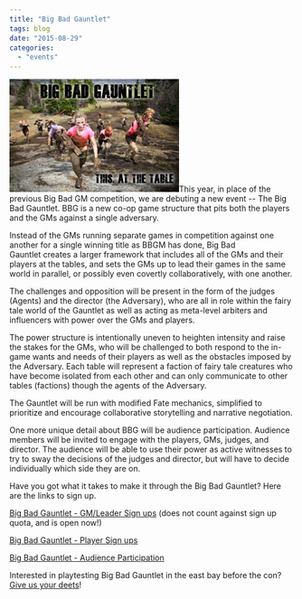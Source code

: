 ```yaml
---
title: "Big Bad Gauntlet"
tags: blog
date: "2015-08-29"
categories: 
  - "events"
---
```


[![Big Bad Gauntlet_02](/images/Big-Bad-Gauntlet_02-300x200.jpg)](http://www.bigbadcon.com/wp-content/uploads/2015/08/Big-Bad-Gauntlet_02.jpg)This year, in place of the previous Big Bad GM competition, we are debuting a new event -- The Big Bad Gauntlet. BBG is a new co-op game structure that pits both the players and the GMs against a single adversary.

Instead of the GMs running separate games in competition against one another for a single winning title as BBGM has done, Big Bad Gauntlet creates a larger framework that includes all of the GMs and their players at the tables, and sets the GMs up to lead their games in the same world in parallel, or possibly even covertly collaboratively, with one another.

The challenges and opposition will be present in the form of the judges (Agents) and the director (the Adversary), who are all in role within the fairy tale world of the Gauntlet as well as acting as meta-level arbiters and influencers with power over the GMs and players.

The power structure is intentionally uneven to heighten intensity and raise the stakes for the GMs, who will be challenged to both respond to the in-game wants and needs of their players as well as the obstacles imposed by the Adversary. Each table will represent a faction of fairy tale creatures who have become isolated from each other and can only communicate to other tables (factions) though the agents of the Adversary.

The Gauntlet will be run with modified Fate mechanics, simplified to prioritize and encourage collaborative storytelling and narrative negotiation.

One more unique detail about BBG will be audience participation. Audience members will be invited to engage with the players, GMs, judges, and director. The audience will be able to use their power as active witnesses to try to sway the decisions of the judges and director, but will have to decide individually which side they are on.

Have you got what it takes to make it through the Big Bad Gauntlet? Here are the links to sign up.

[Big Bad Gauntlet - GM/Leader Sign ups](http://www.bigbadcon.com/events/big-bad-gauntlet-gmleader-sign-ups-2/ "Big Bad Gauntlet - GM/Leader Sign ups") (does not count against sign up quota, and is open now!)

[Big Bad Gauntlet - Player Sign ups](http://www.bigbadcon.com/events/big-bad-gauntlet-player-sign-ups/ "Big Bad Gauntlet - Player Sign ups")

[Big Bad Gauntlet - Audience Participation](http://www.bigbadcon.com/events/big-bad-gauntlet-audience-participation/ "Big Bad Gauntlet - Audience Participation")

Interested in playtesting Big Bad Gauntlet in the east bay before the con? [Give us your deets](https://doodle.com/hwnikka64uyccgbv)!
